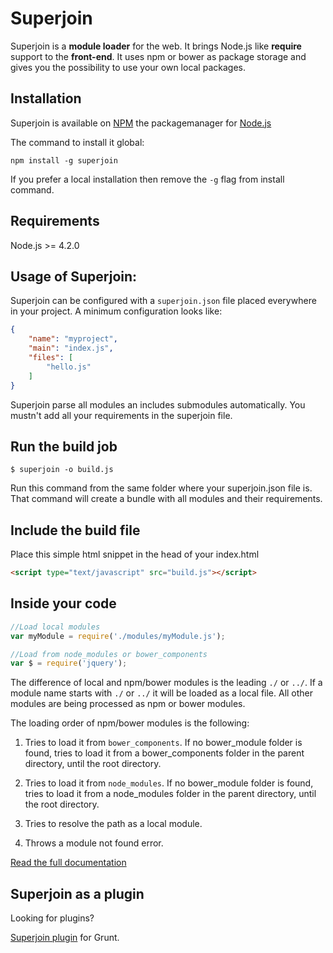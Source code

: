 Superjoin
=========

Superjoin is a **module loader** for the web. It brings Node.js like **require** support to the **front-end**.
It uses npm or bower as package storage and gives you the possibility to use your own local packages.

Installation
------------

Superjoin is available on [NPM](https://npmjs.org) the packagemanager for [Node.js](https://nodejs.org)

The command to install it global:

```shell
npm install -g superjoin
```

If you prefer a local installation then remove the `-g` flag from install command.

Requirements
------------

Node.js >= 4.2.0


Usage of Superjoin:
-------------------

Superjoin can be configured with a `superjoin.json` file placed everywhere in your project.
A minimum configuration looks like:

```json
{
    "name": "myproject",
    "main": "index.js",
    "files": [
        "hello.js"
    ]
}
```

Superjoin parse all modules an includes submodules automatically. You mustn't add all your requirements in the superjoin file. 


Run the build job
-----------------

```shell
$ superjoin -o build.js
```

Run this command from the same folder where your superjoin.json file is.
That command will create a bundle with all modules and their requirements.

Include the build file
----------------------

Place this simple html snippet in the head of your index.html

```html
<script type="text/javascript" src="build.js"></script>
```

Inside your code
----------------

```js
//Load local modules
var myModule = require('./modules/myModule.js');

//Load from node_modules or bower_components
var $ = require('jquery');
```

The difference of local and npm/bower modules is the leading `./` or `../`.
If a module name starts with  `./` or `../` it will be loaded as a local file.
All other modules are being processed as npm or bower modules.

The loading order of npm/bower modules is the following:

1) Tries to load it from `bower_components`. If no bower_module folder is found, tries to load it from a bower_components folder in the parent directory, until the root directory.

2) Tries to load it from `node_modules`. If no bower_module folder is found, tries to load it from a node_modules folder in the parent directory, until the root directory.

3) Tries to resolve the path as a local module.

4) Throws a module not found error.

[Read the full documentation](https://superjoinjs.com/docs.html)


Superjoin as a plugin
---------------------

Looking for plugins?

[Superjoin plugin](grunt-task.html) for Grunt.
